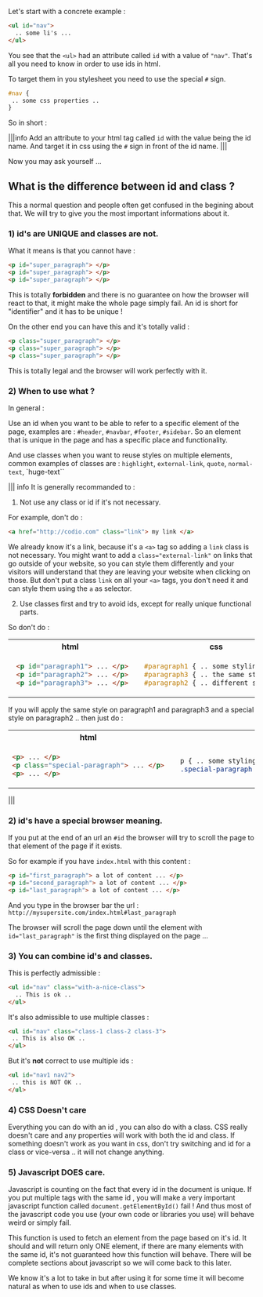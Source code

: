 Let's start with a concrete example :

```html
<ul id="nav">
  .. some li's ...
</ul>
```

You see that the `<ul>` had an attribute called `id` with a value of `"nav"`.
That's all you need to know in order to use ids in html.

To target them in you stylesheet you need to use the special `#` sign.

```css
#nav {
 .. some css properties ..
}
```

So in short :

|||info
Add an attribute to your html tag called `id` with the value being the id name.
And target it in css using the `#` sign in front of the id name.
|||

Now you may ask yourself ...

## What is the difference between id and class ?

This a normal question and people often get confused in the begining about that.
We will try to give you the most important informations about it.

### 1) id's are UNIQUE and classes are not.

What it means is that you cannot have :

```html
<p id="super_paragraph"> </p>
<p id="super_paragraph"> </p>
<p id="super_paragraph"> </p>
```

This is totally **forbidden** and there is no guarantee on how the browser will react to that, it might make the whole page simply fail. An id is short for "identifier" and it has to be unique !

On the other end you can have this and it's totally valid :

```html
<p class="super_paragraph"> </p>
<p class="super_paragraph"> </p>
<p class="super_paragraph"> </p>
```

This is totally legal and the browser will work perfectly with it.

### 2) When to use what ?

In general : 

Use an id when you want to be able to refer to a specific element of the page, examples are : `#header`, `#navbar`, `#footer`, `#sidebar`. So an element that is unique in the page and has a specific place and functionality.

And use classes when you want to reuse styles on multiple elements, common examples of classes are : `highlight`, `external-link`, `quote`, `normal-text`, `huge-text``

||| info
 It is generally recommanded to :
 1) Not use any class or id if it's not necessary.
 
 For example, don't do :
 
 ```html
 <a href="http://codio.com" class="link"> my link </a>
 ```
 
 We already know it's a link, because it's a `<a>` tag so adding a `link` class is not necessary. You might want to add a `class="external-link"` on links that go outside of your website, so you can style them differently and your visitors will understand that they are leaving your website when clicking on those. But don't put a class `link` on all your `<a>` tags, you don't need it and can style them using the `a` as selector.
 
 2) Use classes first and try to avoid ids, except for really unique functional parts.
 
 So don't do :
 
 <table>
 <tr> <th>html</th> <th>css</th></tr>
 <tr> <td>
 
 ```html
  <p id="paragraph1"> ... </p>
  <p id="paragraph2"> ... </p>
  <p id="paragraph3"> ... </p>
 ```
 
 </td> <td>
 
 ```css
   #paragraph1 { .. some styling .. }
   #paragraph3 { .. the same styling .. }
   #paragraph2 { .. different style .. }
 ```
 
 </td></tr>
 </table>
 
 If you will apply the same style on paragraph1 and paragraph3 and a special style on paragraph2 .. then just do :
 
 <table>
 <tr> <th>html</th> <th>css</th></tr>
 <tr> <td>
 
 ```html
 <p> ... </p>
 <p class="special-paragraph"> ... </p>
 <p> ... </p>
 ```
 
 </td> <td>
 
 ```css
   p { .. some styling .. }
   .special-paragraph { .. different style .. }
 ```
 
 </td></tr>
 </table>


|||

### 2) id's have a special browser meaning.

If you put at the end of an url an `#id` the browser will try to scroll the page to that element of the page if it exists.

So for example if you have `index.html` with this content :

```html
<p id="first_paragraph"> a lot of content ... </p>
<p id="second_paragraph"> a lot of content ... </p>
<p id="last_paragraph"> a lot of content ... </p>
```

And you type in the browser bar the url :  `http://mysupersite.com/index.html#last_paragraph`

The browser will scroll the page down until the element with `id="last_paragraph"` is the first thing displayed on the page ...


### 3) You can combine id's and classes.

This is perfectly admissible :
```html
<ul id="nav" class="with-a-nice-class">
  .. This is ok ..
</ul>
```

It's also admissible to use multiple classes :
```html
<ul id="nav" class="class-1 class-2 class-3">
 .. This is also OK ..
</ul>
```

But it's **not** correct to use multiple ids :
```html
<ul id="nav1 nav2">
 .. this is NOT OK ..
</ul>
```


### 4) CSS Doesn't care
Everything you can do with an id , you can also do with a class.
CSS really doesn't care and any properties will work with both the id and class. 
If something doesn't work as you want in css, don't try switching and id for a class or vice-versa .. it will not change anything.

### 5) Javascript DOES care.
Javascript is counting on the fact that every id in the document is unique. If you put multiple tags with the same id , you will make a very important javascript function called ` document.getElementById() ` fail ! And thus most of the javascript code you use (your own code or libraries you use) will behave weird or simply fail.

This function is used to fetch an element from the page based on it's id. It should and will return only ONE element, if there are many elements with the same id, it's not guaranteed how this function will behave. There will be complete sections about javascript so we will come back to this later.

We know it's a lot to take in but after using it for some time it will become natural as when to use ids and when to use classes.